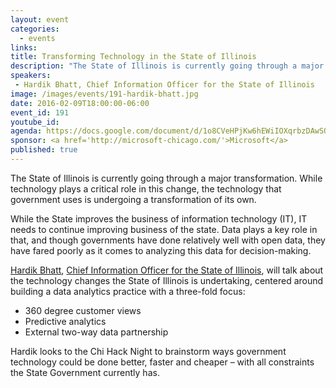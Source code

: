 ```yaml
---
layout: event
categories: 
  - events
links:
title: Transforming Technology in the State of Illinois
description: "The State of Illinois is currently going through a major transformation. While technology plays a critical role in this change, the technology that government uses is undergoing a transformation of its own. Hardik Bhatt, Chief Information Officer for the State of Illinois, will talk about the technology changes the State of Illinois is undertaking, centered around building a data analytics practice"
speakers:
 - Hardik Bhatt, Chief Information Officer for the State of Illinois
image: /images/events/191-hardik-bhatt.jpg
date: 2016-02-09T18:00:00-06:00
event_id: 191
youtube_id: 
agenda: https://docs.google.com/document/d/1o8CVeHPjKw6hEWiIOXqrbzDAwSOfZuLz69cXpDpwQXI/edit#
sponsor: <a href='http://microsoft-chicago.com/'>Microsoft</a>
published: true
---
```


The State of Illinois is currently going through a major transformation. While technology plays a critical role in this change, the technology that government uses is undergoing a transformation of its own. 

While the State improves the business of information technology (IT), IT needs to continue improving business of the state. Data plays a key role in that, and though governments have done relatively well with open data, they have fared poorly as it comes to analyzing this data for decision-making. 

[Hardik Bhatt](https://www.linkedin.com/in/hardik-bhatt-a070344), [Chief Information Officer for the State of Illinois](http://www.illinois.gov/sites/cio/Pages/default.aspx), will talk about the technology changes the State of Illinois is undertaking, centered around building a data analytics practice with a three-fold focus:

* 360 degree customer views
* Predictive analytics
* External two-way data partnership 

Hardik looks to the Chi Hack Night to brainstorm ways government technology could be done better, faster and cheaper – with all constraints the State Government currently has.